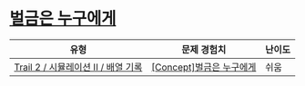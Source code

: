 # [벌금은 누구에게](https://www.codetree.ai/trails/complete/curated-cards/intro-who-will-pay)

|유형|문제 경험치|난이도|
|---|---|---|
|[Trail 2 / 시뮬레이션 II / 배열 기록](https://www.codetree.ai/trail-info/novice-mid/)|[[Concept]벌금은 누구에게](https://www.codetree.ai/trails/complete/curated-cards/intro-who-will-pay/)|쉬움|

